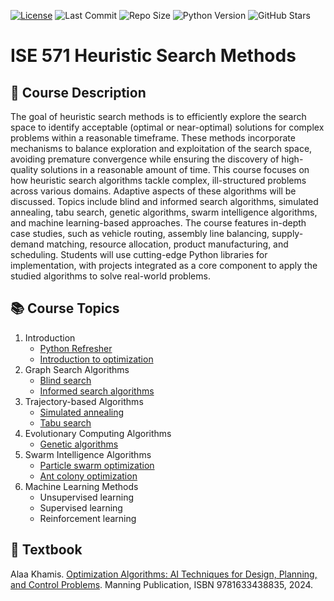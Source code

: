 [![License](https://img.shields.io/badge/License-MIT-yellow.svg)](https://github.com/Dr-AlaaKhamis/ISE571/blob/main/LICENSE)
![Last Commit](https://img.shields.io/github/last-commit/Dr-AlaaKhamis/ISE571)
![Repo Size](https://img.shields.io/github/repo-size/Dr-AlaaKhamis/ISE571)
![Python Version](https://img.shields.io/badge/python-3.8%2B-blue)
![GitHub Stars](https://img.shields.io/github/stars/Dr-AlaaKhamis/ISE571?style=social)


# ISE 571 Heuristic Search Methods

## 📘 Course Description

The goal of heuristic search methods is to efficiently explore the search space to identify acceptable (optimal or near-optimal) solutions for complex problems within a reasonable timeframe. These methods incorporate mechanisms to balance exploration and exploitation of the search space, avoiding premature convergence while ensuring the discovery of high-quality solutions in a reasonable amount of time. This course focuses on how heuristic search algorithms tackle complex, ill-structured problems across various domains. Adaptive aspects of these algorithms will be discussed. Topics include blind and informed search algorithms, simulated annealing, tabu search, genetic algorithms, swarm intelligence algorithms, and machine learning-based approaches. The course features in-depth case studies, such as vehicle routing, assembly line balancing, supply-demand matching, resource allocation, product manufacturing, and scheduling. Students will use cutting-edge Python libraries for implementation, with projects integrated as a core component to apply the studied algorithms to solve real-world problems.

## 📚 Course Topics

1. Introduction
    * [Python Refresher](https://github.com/Dr-AlaaKhamis/ISE571/tree/main/1_Introduction/Python_refresher)
    * [Introduction to optimization](https://github.com/Dr-AlaaKhamis/ISE571/tree/main/1_Introduction/Intro_optimization)
2. Graph Search Algorithms
    * [Blind search](https://github.com/Dr-AlaaKhamis/ISE571/tree/main/2_Graph_search/Blind_search)
    * [Informed search algorithms](https://github.com/Dr-AlaaKhamis/ISE571/tree/main/2_Graph_search/Informed_search)
3. Trajectory-based Algorithms
    * [Simulated annealing](https://github.com/Dr-AlaaKhamis/ISE571/tree/main/3_Trajectory_algorithms/SA)
    * [Tabu search](https://github.com/Dr-AlaaKhamis/ISE571/tree/main/3_Trajectory_algorithms/TS)
4. Evolutionary Computing Algorithms
    * [Genetic algorithms](https://github.com/Dr-AlaaKhamis/ISE571/tree/main/4_EC_algorithms)
5. Swarm Intelligence Algorithms
    * [Particle swarm optimization](https://github.com/Dr-AlaaKhamis/ISE571/tree/main/5_PSO)
    * [Ant colony optimization](https://github.com/Dr-AlaaKhamis/ISE571/tree/main/6_ACO)
6. Machine Learning Methods
    * Unsupervised learning
    * Supervised learning
    * Reinforcement learning

## 📖 Textbook

Alaa Khamis. [Optimization Algorithms: AI Techniques for Design, Planning, and Control Problems](https://www.manning.com/books/optimization-algorithms). Manning Publication, ISBN 9781633438835, 2024.
